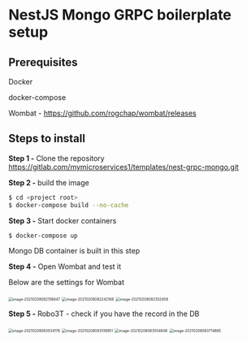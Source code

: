 # NestJS Mongo GRPC boilerplate setup

## Prerequisites

Docker

docker-compose

Wombat - https://github.com/rogchap/wombat/releases

## Steps to install

**Step 1 -** Clone the repository https://gitlab.com/mymicroservices1/templates/nest-grpc-mongo.git

**Step 2 -** build the image

```bash
$ cd <project root>
$ docker-compose build --no-cache
```

**Step 3 -** Start docker containers

```bash
$ docker-compose up
```

Mongo DB container is built in this step

**Step 4 -** Open Wombat and test it

Below are the settings for Wombat

<img src="/Users/manohar/projects/manoharramarao.github.io/nestjs_mongo_bplate.assets/image-20210208082156647.png" alt="image-20210208082156647" style="zoom:50%;" />



<img src="/Users/manohar/projects/manoharramarao.github.io/nestjs_mongo_bplate.assets/image-20210208082242168.png" alt="image-20210208082242168" style="zoom:50%;" />



<img src="/Users/manohar/projects/manoharramarao.github.io/nestjs_mongo_bplate.assets/image-20210208082352458.png" alt="image-20210208082352458" style="zoom: 50%;" />



**Step 5 -** Robo3T - check if you have the record in the DB

<img src="/Users/manohar/projects/manoharramarao.github.io/nestjs_mongo_bplate.assets/image-20210208083534176.png" alt="image-20210208083534176" style="zoom:50%;" />

<img src="/Users/manohar/projects/manoharramarao.github.io/nestjs_mongo_bplate.assets/image-20210208083516951.png" alt="image-20210208083516951" style="zoom:50%;" />

<img src="/Users/manohar/projects/manoharramarao.github.io/nestjs_mongo_bplate.assets/image-20210208083554846.png" alt="image-20210208083554846" style="zoom:50%;" />

<img src="/Users/manohar/projects/manoharramarao.github.io/nestjs_mongo_bplate.assets/image-20210208083714685.png" alt="image-20210208083714685" style="zoom:50%;" />

